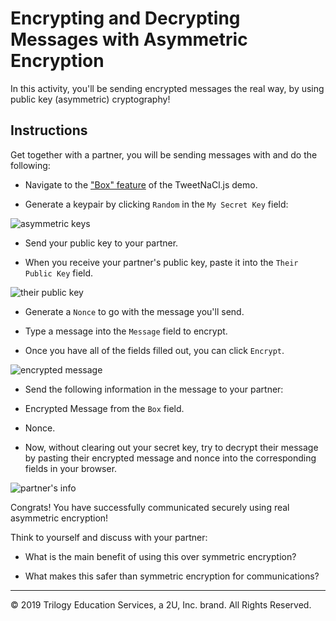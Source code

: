# Encrypting and Decrypting Messages with Asymmetric Encryption

In this activity, you'll be sending encrypted messages the real way, by using public key (asymmetric) cryptography!

## Instructions

Get together with a partner, you will be sending messages with and do the following:

* Navigate to the ["Box" feature](https://tweetnacl.js.org/#/box) of the TweetNaCl.js demo.

* Generate a keypair by clicking `Random` in the `My Secret Key` field:

 ![asymmetric keys](Images/asymmetric-student-keys.png)

* Send your public key to your partner.

* When you receive your partner's public key, paste it into the `Their Public Key` field.

 ![their public key](Images/asymmetric-their-public.png)

* Generate a `Nonce` to go with the message you'll send.

* Type a message into the `Message` field to encrypt.

* Once you have all of the fields filled out, you can click `Encrypt`.

 ![encrypted message](Images/asymmetric-student-encrypted.png)

* Send the following information in the message to your partner:

 * Encrypted Message from the `Box` field.

 * Nonce.

* Now, without clearing out your secret key, try to decrypt their message by pasting their encrypted message and nonce into the corresponding fields in your browser.

 ![partner's info](Images/asymmetric-partners-info.png)

Congrats! You have successfully communicated securely using real asymmetric encryption!

Think to yourself and discuss with your partner:

* What is the main benefit of using this over symmetric encryption?

* What makes this safer than symmetric encryption for communications?

---
© 2019 Trilogy Education Services, a 2U, Inc. brand. All Rights Reserved.
